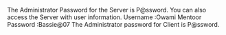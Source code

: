 The Administrator Password for the Server is P@ssword.
You can also access the Server with user information.
Username :Owami Mentoor
Password :Bassie@07
The Administrator password for Client is P@ssword.
